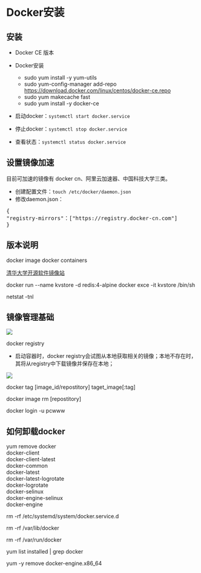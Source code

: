 # Docker安装

## 安装

- Docker CE 版本

- Docker安装

	- sudo yum install -y yum-utils
	- sudo yum-config-manager add-repo https://download.docker.com/linux/centos/docker-ce.repo
	- sudo yum makecache fast
	- sudo yum install -y docker-ce

- 启动docker：`systemctl start docker.service`

- 停止docker：`systemctl stop docker.service`

- 查看状态：`systemctl status docker.service`

## 设置镜像加速

目前可加速的镜像有 docker cn、阿里云加速器、中国科技大学三类。

- 创建配置文件：`touch /etc/docker/daemon.json`
- 修改daemon.json：
<pre>
{
"registry-mirrors"：["https://registry.docker-cn.com"]
}
</pre>

## 版本说明

docker image
docker containers

[清华大学开源软件镜像站](https://mirrors.tuna.tsinghua.edu.cn/centos/7/extras/x86_64/)

docker run --name kvstore -d redis:4-alpine
docker exce -it kvstore /bin/sh

netstat -tnl

## 镜像管理基础

![](https://i.imgur.com/TGfcxFV.png)

docker registry

- 启动容器时，docker registry会试图从本地获取相关的镜像；本地不存在时，其将从registry中下载镜像并保存在本地；

![](https://i.imgur.com/dREfKof.png)

docker tag [image_id/repostitory] taget_image[:tag]

docker image rm [repostitory]

docker login -u pcwww

## 如何卸载docker

yum remove docker \
                  docker-client \
                  docker-client-latest \
                  docker-common \
                  docker-latest \
                  docker-latest-logrotate \
                  docker-logrotate \
                  docker-selinux \
                  docker-engine-selinux \
                  docker-engine

rm -rf /etc/systemd/system/docker.service.d

rm -rf /var/lib/docker

rm -rf /var/run/docker

yum list installed | grep docker

yum -y remove docker-engine.x86_64


